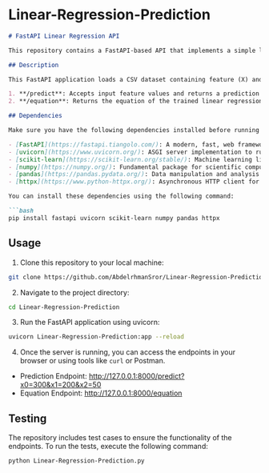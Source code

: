 # Linear-Regression-Prediction
```markdown
# FastAPI Linear Regression API

This repository contains a FastAPI-based API that implements a simple linear regression model for predicting a target variable based on input features.

## Description

This FastAPI application loads a CSV dataset containing feature (X) and target (Y) values. It then trains a linear regression model using scikit-learn and provides two endpoints:

1. **/predict**: Accepts input feature values and returns a prediction for the target variable using the trained model.
2. **/equation**: Returns the equation of the trained linear regression model.

## Dependencies

Make sure you have the following dependencies installed before running the code:

- [FastAPI](https://fastapi.tiangolo.com/): A modern, fast, web framework for building APIs with Python 3.7+.
- [uvicorn](https://www.uvicorn.org/): ASGI server implementation to run the FastAPI application.
- [scikit-learn](https://scikit-learn.org/stable/): Machine learning library for Python.
- [numpy](https://numpy.org/): Fundamental package for scientific computing in Python.
- [pandas](https://pandas.pydata.org/): Data manipulation and analysis library.
- [httpx](https://www.python-httpx.org/): Asynchronous HTTP client for Python, important for emulating tests with the TestClient.

You can install these dependencies using the following command:

```bash
pip install fastapi uvicorn scikit-learn numpy pandas httpx
```

## Usage

1. Clone this repository to your local machine:

```bash
git clone https://github.com/AbdelrhmanSror/Linear-Regression-Prediction.git
```

2. Navigate to the project directory:

```bash
cd Linear-Regression-Prediction
```

3. Run the FastAPI application using uvicorn:

```bash
uvicorn Linear-Regression-Prediction:app --reload
```

4. Once the server is running, you can access the endpoints in your browser or using tools like `curl` or Postman.

- Prediction Endpoint: http://127.0.0.1:8000/predict?x0=300&x1=200&x2=50
- Equation Endpoint: http://127.0.0.1:8000/equation

## Testing

The repository includes test cases to ensure the functionality of the endpoints. To run the tests, execute the following command:

```bash
python Linear-Regression-Prediction.py
```
